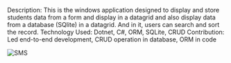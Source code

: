 Description: This is the windows application designed to display and store students data from a form and display in a datagrid and also display data from a database (SQlite) in a datagrid. And in it, users can search and sort the record.
Technology Used: Dotnet, C#, ORM, SQLite, CRUD
Contribution: Led end-to-end development, CRUD operation in database, ORM in code 

![SMS](https://github.com/user-attachments/assets/7827ea3f-de04-44ad-8123-2852bca9f1ee)
